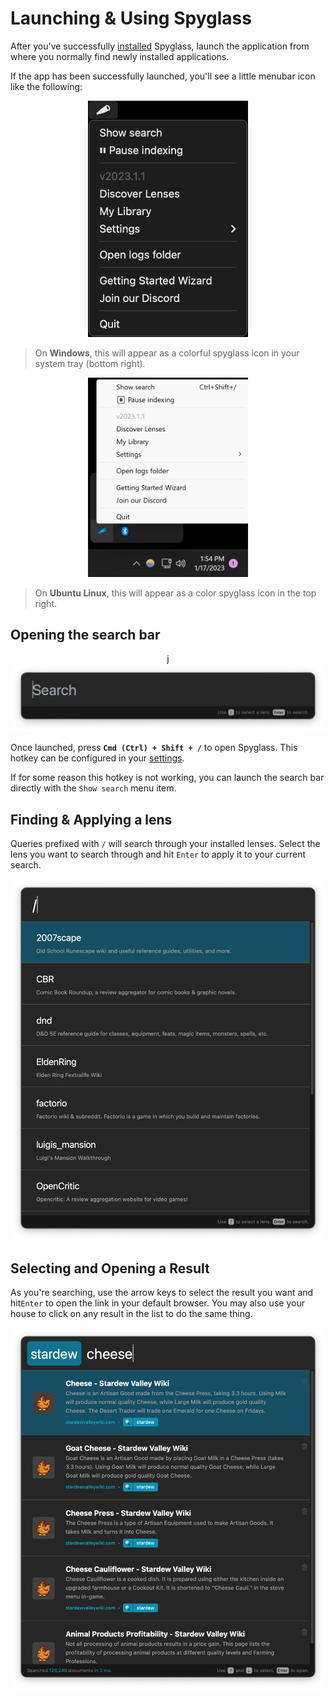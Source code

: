 # Launching & Using Spyglass

After you've successfully [installed](../install.md) Spyglass, launch the
application from where you normally find newly installed applications.

If the app has been successfully launched, you'll see a little menubar icon
like the following:

<p align="center">
    <img width="256" src="./../assets/tray-menu.png" alt="macOS menubar icon & menu">
</p>

> On __Windows__, this will appear as a colorful spyglass icon in your system tray (bottom right).

<p align="center">
    <img width="256" src="./../assets/tray-menu-windows.png" alt="Windows tray icon & menu">
</p>


> On __Ubuntu Linux__, this will appear as a color spyglass icon in the top right.


## Opening the search bar

<p align="center">j
    <img src="./../assets/searchbar.png" alt="Searchbar">
</p>

Once launched, press **`Cmd (Ctrl) + Shift + /`** to open Spyglass. This hotkey
can be configured in your [settings](./settings.md).

If for some reason this hotkey is not working, you can launch the search bar directly
with the `Show search` menu item.


## Finding & Applying a lens

Queries prefixed with `/` will search through your installed lenses. Select the lens
you want to search through and hit `Enter` to apply it to your current search.

<p align="center">
    <img src="./../assets/searchbar-with-lenses.png" alt="Searchbar with list of lenses">
</p>


## Selecting and Opening a Result

As you're searching, use the arrow keys to select the result you want and hit`Enter`
to open the link in your default browser. You may also use your house to click on any
result in the list to do the same thing.

<p align="center">
    <img src="./../assets/search-results.png" alt="Search results">
</p>

